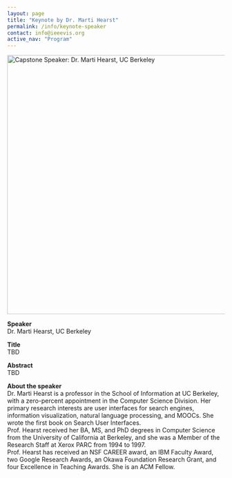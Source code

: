 ```yaml
---
layout: page
title: "Keynote by Dr. Marti Hearst"
permalink: /info/keynote-speaker
contact: info@ieeevis.org
active_nav: "Program"
---
```


<img src="/year/2022/assets/carousel/marti_hearst.jpg"
alt="Capstone Speaker: Dr. Marti Hearst, UC Berkeley" 
style="height:600px"
/>
<br/>

<p><b>Speaker</b> <br/>Dr. Marti Hearst, UC Berkeley</p>

<p><b>Title</b> <br/>TBD</p>

<p><b>Abstract</b> <br/>
TBD
</p>

<p><b>About the speaker</b><br/>Dr. Marti Hearst is a professor in the School of Information at UC Berkeley, with a zero-percent appointment in the Computer Science Division. Her primary research interests are user interfaces for search engines, information visualization, natural language processing, and MOOCs. She wrote the first book on Search User Interfaces.
<br/>
Prof. Hearst received her BA, MS, and PhD degrees in Computer Science from the University of California at Berkeley, and she was a Member of the Research Staff at Xerox PARC from 1994 to 1997.
<br/>
Prof. Hearst has received an NSF CAREER award, an IBM Faculty Award, two Google Research Awards, an Okawa Foundation Research Grant, and four Excellence in Teaching Awards. She is an ACM Fellow. </p>
